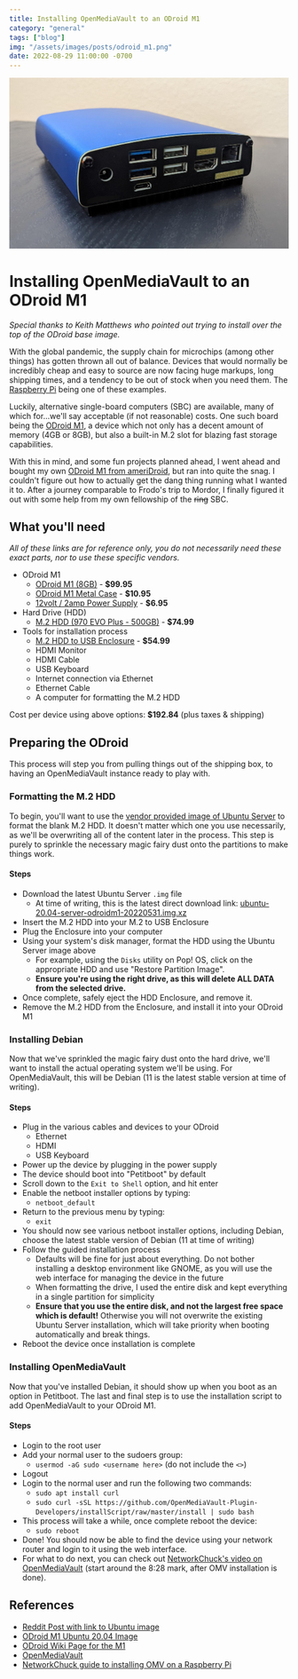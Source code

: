 ```yaml
---
title: Installing OpenMediaVault to an ODroid M1
category: "general"
tags: ["blog"]
img: "/assets/images/posts/odroid_m1.png"
date: 2022-08-29 11:00:00 -0700
---
```


![ODroid M1](/assets/images/posts/odroid_m1.png)

# Installing OpenMediaVault to an ODroid M1

_Special thanks to Keith Matthews who pointed out trying to install over the top of the ODroid base image._

With the global pandemic, the supply chain for microchips (among other things) has gotten thrown all out of balance. Devices that would normally be incredibly cheap and easy to source are now facing huge markups, long shipping times, and a tendency to be out of stock when you need them. The [Raspberry Pi](https://www.raspberrypi.org/) being one of these examples.

Luckily, alternative single-board computers (SBC) are available, many of which for...we'll say acceptable (if not reasonable) costs. One such board being the [ODroid M1](https://www.hardkernel.com/shop/odroid-m1-with-8gbyte-ram/), a device which not only has a decent amount of memory (4GB or 8GB), but also a built-in M.2 slot for blazing fast storage capabilities.

With this in mind, and some fun projects planned ahead, I went ahead and bought my own [ODroid M1 from ameriDroid](https://ameridroid.com/products/odroid-m1), but ran into quite the snag. I couldn't figure out how to actually get the dang thing running what I wanted it to. After a journey comparable to Frodo's trip to Mordor, I finally figured it out with some help from my own fellowship of the ~~ring~~ SBC.

## What you'll need

_All of these links are for reference only, you do not necessarily need these exact parts, nor to use these specific vendors._

- ODroid M1
    - [ODroid M1 (8GB)](https://ameridroid.com/products/odroid-m1?variant=40298475487266) - **$99.95**
    - [ODroid M1 Metal Case](https://ameridroid.com/products/odroid-m1-metal-case-kit) - **$10.95**
    - [12volt / 2amp Power Supply](https://ameridroid.com/products/12v-2a-power-supply-plug) - **$6.95**
- Hard Drive (HDD)
    - [M.2 HDD (970 EVO Plus - 500GB)](https://smile.amazon.com/dp/B07M7Q21N7/) - **$74.99**
- Tools for installation process
    - [M.2 HDD to USB Enclosure](https://smile.amazon.com/gp/product/B07ZKB4SLK/) - **$54.99**
    - HDMI Monitor
    - HDMI Cable
    - USB Keyboard
    - Internet connection via Ethernet
    - Ethernet Cable
    - A computer for formatting the M.2 HDD

Cost per device using above options: **$192.84** (plus taxes & shipping)

## Preparing the ODroid

This process will step you from pulling things out of the shipping box, to having an OpenMediaVault instance ready to play with.

### Formatting the M.2 HDD

To begin, you'll want to use the [vendor provided image of Ubuntu Server](https://wiki.odroid.com/odroid-m1/os_images/ubuntu/ubuntu) to format the blank M.2 HDD. It doesn't matter which one you use necessarily, as we'll be overwriting all of the content later in the process. This step is purely to sprinkle the necessary magic fairy dust onto the partitions to make things work.

#### Steps

- Download the latest Ubuntu Server `.img` file
    - At time of writing, this is the latest direct download link: [ubuntu-20.04-server-odroidm1-20220531.img.xz](https://dn.odroid.com/RK3568/ODROID-M1/Ubuntu/ubuntu-20.04-server-odroidm1-20220531.img.xz)
- Insert the M.2 HDD into your M.2 to USB Enclosure
- Plug the Enclosure into your computer
- Using your system's disk manager, format the HDD using the Ubuntu Server image above
    - For example, using the `Disks` utility on Pop! OS, click on the appropriate HDD and use "Restore Partition Image".
    - **Ensure you're using the right drive, as this will delete ALL DATA from the selected drive.**
- Once complete, safely eject the HDD Enclosure, and remove it.
- Remove the M.2 HDD from the Enclosure, and install it into your ODroid M1

### Installing Debian

Now that we've sprinkled the magic fairy dust onto the hard drive, we'll want to install the actual operating system we'll be using. For OpenMediaVault, this will be Debian (11 is the latest stable version at time of writing).

#### Steps

- Plug in the various cables and devices to your ODroid
    - Ethernet
    - HDMI
    - USB Keyboard
- Power up the device by plugging in the power supply
- The device should boot into "Petitboot" by default
- Scroll down to the `Exit to Shell` option, and hit enter
- Enable the netboot installer options by typing:
    - `netboot_default`
- Return to the previous menu by typing:
    - `exit`
- You should now see various netboot installer options, including Debian, choose the latest stable version of Debian (11 at time of writing)
- Follow the guided installation process
    - Defaults will be fine for just about everything. Do not bother installing a desktop environment like GNOME, as you will use the web interface for managing the device in the future
    - When formatting the drive, I used the entire disk and kept everything in a single partition for simplicity
    - **Ensure that you use the entire disk, and not the largest free space which is default!** Otherwise you will not overwrite the existing Ubuntu Server installation, which will take priority when booting automatically and break things.
- Reboot the device once installation is complete

### Installing OpenMediaVault

Now that you've installed Debian, it should show up when you boot as an option in Petitboot. The last and final step is to use the installation script to add OpenMediaVault to your ODroid M1.

#### Steps

- Login to the root user
- Add your normal user to the sudoers group:
    - `usermod -aG sudo <username here>` (do not include the `<>`)
- Logout
- Login to the normal user and run the following two commands:
    - `sudo apt install curl`
    - `sudo curl -sSL https://github.com/OpenMediaVault-Plugin-Developers/installScript/raw/master/install | sudo bash`
- This process will take a while, once complete reboot the device:
    - `sudo reboot`
- Done! You should now be able to find the device using your network router and login to it using the web interface.
- For what to do next, you can check out [NetworkChuck's video on OpenMediaVault](https://youtu.be/gyMpI8csWis?t=508) (start around the 8:28 mark, after OMV installation is done).

## References

- [Reddit Post with link to Ubuntu image](https://www.reddit.com/r/ODroid/comments/u1v1hc/odroid_m1_first_impressions/)
- [ODroid M1 Ubuntu 20.04 Image](https://dn.odroid.com/RK3568/ODROID-M1/Ubuntu/ubuntu-20.04-server-odroidm1-20220427.img.xz)
- [ODroid Wiki Page for the M1](https://wiki.odroid.com/odroid-m1/odroid-m1)
- [OpenMediaVault](https://www.openmediavault.org/)
- [NetworkChuck guide to installing OMV on a Raspberry Pi](https://youtu.be/gyMpI8csWis)
